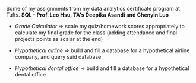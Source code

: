 Some of my assignments from my data analytics certificate program at Tufts.
**SQL - Prof. Leo Hsu, TA's Deepika Asandi and Chenyin Luo**

- _Grade Calculator_
=> scale my quiz/homework scores appropriately to calculate my final grade for the class (adding attendance and final projects points as scalar at the end)

- _Hypothetical airline_ => build and fill a database for a hypothetical airline company, and query said database

- _Hypothetical dental office_ => build and fill a database for a hypothetical dental office


